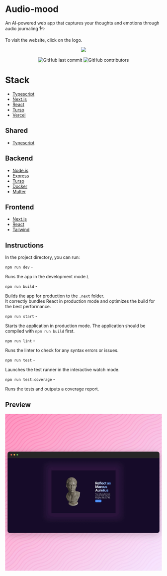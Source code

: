 # Audio-mood

An AI-powered web app that captures your thoughts and emotions through audio journaling 🎙️✨

To visit the website, click on the logo.

<a href="https://audio-mood.cloud/">
  <p align="center">
    <img height=80 src="https://raw.githubusercontent.com/marcadrian-it/audio-mood/master/client/public/favicon.ico"/>
  </p>
</a>

<p align="center">
  <img alt="GitHub last commit" src="https://img.shields.io/github/last-commit/marcadrian-it/audio-mood?style=flat-square">
  <img alt="GitHub contributors" src="https://img.shields.io/github/contributors/marcadrian-it/audio-mood?style=flat-square">
</p>

# Stack

- [Typescript](https://www.typescriptlang.org/)
- [Next.js](https://nextjs.org/)
- [React](https://reactjs.org/)
- [Turso](https://turso.tech/)
- [Vercel](https://vercel.com/)

## Shared

- [Typescript](https://www.typescriptlang.org/)

## Backend

- [Node.js](https://nodejs.org/en/)
- [Express](https://expressjs.com/)
- [Turso](https://turso.tech/)
- [Docker](https://www.docker.com/)
- [Multer](https://www.npmjs.com/package/multer)

## Frontend

- [Next.js](https://nextjs.org/)
- [React](https://reactjs.org/)
- [Tailwind](https://tailwindcss.com/)

## Instructions

In the project directory, you can run:

`npm run dev` -

Runs the app in the development mode.\

`npm run build` -

Builds the app for production to the `.next` folder.\
It correctly bundles React in production mode and optimizes the build for the best performance.

`npm run start` -

Starts the application in production mode. The application should be compiled with `npm run build` first.

`npm run lint` -

Runs the linter to check for any syntax errors or issues.

`npm run test` -

Launches the test runner in the interactive watch mode.

`npm run test:coverage` -

Runs the tests and outputs a coverage report.

## Preview

![Preview](https://raw.githubusercontent.com/marcadrian-it/audio-mood/master/preview.jpg)
